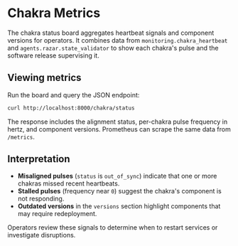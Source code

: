 # Chakra Metrics

The chakra status board aggregates heartbeat signals and component versions
for operators. It combines data from `monitoring.chakra_heartbeat` and
`agents.razar.state_validator` to show each chakra's pulse and the software
release supervising it.

## Viewing metrics

Run the board and query the JSON endpoint:

```bash
curl http://localhost:8000/chakra/status
```

The response includes the alignment status, per-chakra pulse frequency in
hertz, and component versions. Prometheus can scrape the same data from
`/metrics`.

## Interpretation

- **Misaligned pulses** (`status` is `out_of_sync`) indicate that one or more
  chakras missed recent heartbeats.
- **Stalled pulses** (frequency near `0`) suggest the chakra's component is not
  responding.
- **Outdated versions** in the `versions` section highlight components that
  may require redeployment.

Operators review these signals to determine when to restart services or
investigate disruptions.
